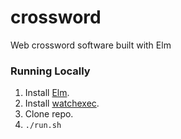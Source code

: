 # crossword
Web crossword software built with Elm

### Running Locally
1. Install [Elm](https://elm-lang.org/).
2. Install [watchexec](https://github.com/watchexec/watchexec).
3. Clone repo.
4. `./run.sh`

